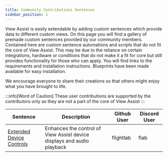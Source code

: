 ```yaml
---
title: Community Contributions Sentences
sidebar_position: 1
---
```


View Assist is easily extendable by adding custom sentences which provide data to different custom views. On this page you will find a gallery of premade custom sentences provided by our community members. Contained here are custom sentence automations and scripts that do not fit the core of View Assist.  This may be due to the reliance on certain integrations, hardware or conditions that do not make it a fit for core but still provides functionality for those who can apply.  You will find links to the requirements and installation instructions. Blueprints have been made available for easy installation. 

We encourage everyone to share their creations so that others might enjoy what you have brought to life.


:::info[Word of Caution]
These user contributions are supported by the contributors only as they are not a part of the core of View Assist
:::


| Sentence | Description | Github User | Discord User |
| -------- | ----------- | ----------- | ------------ |
| [Extended Device Controls](extended-device-controls.md) | Enhances the control of View Assist device displays and audio playback | flightlab | flab |